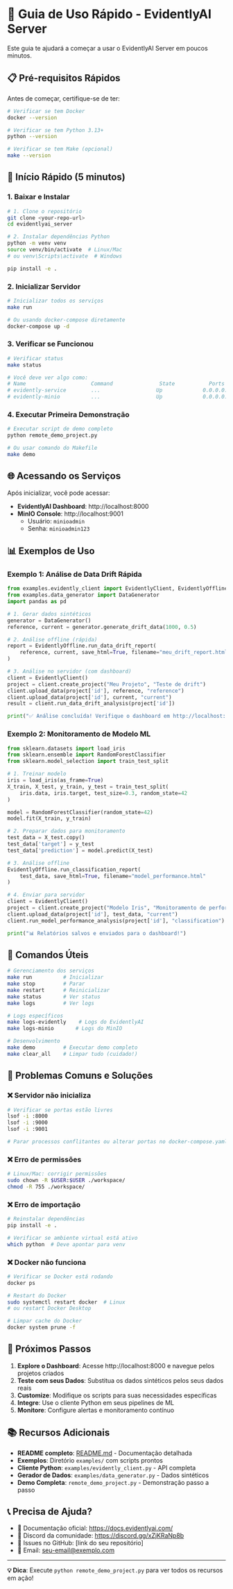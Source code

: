 # 🚀 Guia de Uso Rápido - EvidentlyAI Server

Este guia te ajudará a começar a usar o EvidentlyAI Server em poucos minutos.

## 📋 Pré-requisitos Rápidos

Antes de começar, certifique-se de ter:

```bash
# Verificar se tem Docker
docker --version

# Verificar se tem Python 3.13+
python --version

# Verificar se tem Make (opcional)
make --version
```

## 🚀 Início Rápido (5 minutos)

### 1. Baixar e Instalar

```bash
# 1. Clone o repositório
git clone <your-repo-url>
cd evidentlyai_server

# 2. Instalar dependências Python
python -m venv venv
source venv/bin/activate  # Linux/Mac
# ou venv\Scripts\activate  # Windows

pip install -e .
```

### 2. Inicializar Servidor

```bash
# Inicializar todos os serviços
make run

# Ou usando docker-compose diretamente
docker-compose up -d
```

### 3. Verificar se Funcionou

```bash
# Verificar status
make status

# Você deve ver algo como:
# Name                     Command               State           Ports
# evidently-service        ...                  Up             0.0.0.0:8000->8000/tcp
# evidently-minio          ...                  Up             0.0.0.0:9000->9000/tcp, 0.0.0.0:9001->9001/tcp
```

### 4. Executar Primeira Demonstração

```bash
# Executar script de demo completo
python remote_demo_project.py

# Ou usar comando do Makefile
make demo
```

## 🌐 Acessando os Serviços

Após inicializar, você pode acessar:

- **EvidentlyAI Dashboard**: http://localhost:8000
- **MinIO Console**: http://localhost:9001
  - Usuário: `minioadmin` 
  - Senha: `minioadmin123`

## 📊 Exemplos de Uso

### Exemplo 1: Análise de Data Drift Rápida

```python
from examples.evidently_client import EvidentlyClient, EvidentlyOffline
from examples.data_generator import DataGenerator
import pandas as pd

# 1. Gerar dados sintéticos
generator = DataGenerator()
reference, current = generator.generate_drift_data(1000, 0.5)

# 2. Análise offline (rápida)
report = EvidentlyOffline.run_data_drift_report(
    reference, current, save_html=True, filename="meu_drift_report.html"
)

# 3. Análise no servidor (com dashboard)
client = EvidentlyClient()
project = client.create_project("Meu Projeto", "Teste de drift")
client.upload_data(project['id'], reference, "reference")
client.upload_data(project['id'], current, "current")
result = client.run_data_drift_analysis(project['id'])

print("✅ Análise concluída! Verifique o dashboard em http://localhost:8000")
```

### Exemplo 2: Monitoramento de Modelo ML

```python
from sklearn.datasets import load_iris
from sklearn.ensemble import RandomForestClassifier
from sklearn.model_selection import train_test_split

# 1. Treinar modelo
iris = load_iris(as_frame=True)
X_train, X_test, y_train, y_test = train_test_split(
    iris.data, iris.target, test_size=0.3, random_state=42
)

model = RandomForestClassifier(random_state=42)
model.fit(X_train, y_train)

# 2. Preparar dados para monitoramento
test_data = X_test.copy()
test_data['target'] = y_test
test_data['prediction'] = model.predict(X_test)

# 3. Análise offline
EvidentlyOffline.run_classification_report(
    test_data, save_html=True, filename="model_performance.html"
)

# 4. Enviar para servidor
client = EvidentlyClient()
project = client.create_project("Modelo Iris", "Monitoramento de performance")
client.upload_data(project['id'], test_data, "current")
client.run_model_performance_analysis(project['id'], "classification")

print("📊 Relatórios salvos e enviados para o dashboard!")
```

## 🔧 Comandos Úteis

```bash
# Gerenciamento dos serviços
make run          # Inicializar
make stop         # Parar
make restart      # Reinicializar
make status       # Ver status
make logs         # Ver logs

# Logs específicos
make logs-evidently    # Logs do EvidentlyAI
make logs-minio       # Logs do MinIO

# Desenvolvimento
make demo         # Executar demo completo
make clear_all    # Limpar tudo (cuidado!)
```

## 🐛 Problemas Comuns e Soluções

### ❌ Servidor não inicializa

```bash
# Verificar se portas estão livres
lsof -i :8000
lsof -i :9000
lsof -i :9001

# Parar processos conflitantes ou alterar portas no docker-compose.yaml
```

### ❌ Erro de permissões

```bash
# Linux/Mac: corrigir permissões
sudo chown -R $USER:$USER ./workspace/
chmod -R 755 ./workspace/
```

### ❌ Erro de importação

```bash
# Reinstalar dependências
pip install -e .

# Verificar se ambiente virtual está ativo
which python  # Deve apontar para venv
```

### ❌ Docker não funciona

```bash
# Verificar se Docker está rodando
docker ps

# Restart do Docker
sudo systemctl restart docker  # Linux
# ou restart Docker Desktop

# Limpar cache do Docker
docker system prune -f
```

## 🎯 Próximos Passos

1. **Explore o Dashboard**: Acesse http://localhost:8000 e navegue pelos projetos criados
2. **Teste com seus Dados**: Substitua os dados sintéticos pelos seus dados reais
3. **Customize**: Modifique os scripts para suas necessidades específicas
4. **Integre**: Use o cliente Python em seus pipelines de ML
5. **Monitore**: Configure alertas e monitoramento contínuo

## 📚 Recursos Adicionais

- **README completo**: [README.md](README.md) - Documentação detalhada
- **Exemplos**: Diretório `examples/` com scripts prontos
- **Cliente Python**: `examples/evidently_client.py` - API completa
- **Gerador de Dados**: `examples/data_generator.py` - Dados sintéticos
- **Demo Completa**: `remote_demo_project.py` - Demonstração passo a passo

## 📞 Precisa de Ajuda?

- 📖 Documentação oficial: https://docs.evidentlyai.com/
- 💬 Discord da comunidade: https://discord.gg/xZjKRaNp8b
- 🐛 Issues no GitHub: [link do seu repositório]
- 📧 Email: seu-email@exemplo.com

---

**💡 Dica**: Execute `python remote_demo_project.py` para ver todos os recursos em ação! 